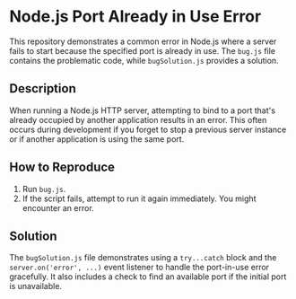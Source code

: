 # Node.js Port Already in Use Error

This repository demonstrates a common error in Node.js where a server fails to start because the specified port is already in use.  The `bug.js` file contains the problematic code, while `bugSolution.js` provides a solution.

## Description

When running a Node.js HTTP server, attempting to bind to a port that's already occupied by another application results in an error.  This often occurs during development if you forget to stop a previous server instance or if another application is using the same port.

## How to Reproduce

1.  Run `bug.js`.
2.  If the script fails, attempt to run it again immediately.  You might encounter an error.

## Solution

The `bugSolution.js` file demonstrates using a `try...catch` block and the `server.on('error', ...)` event listener to handle the port-in-use error gracefully.  It also includes a check to find an available port if the initial port is unavailable.
